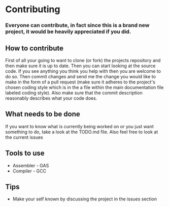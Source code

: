 # Contributing
### Everyone can contribute, in fact since this is a brand new project, it would be heavily appreciated if you did.


## How to contribute
First of all your going to want to clone (or fork) the projects repository and then make sure it is up to date. Then you can start looking at the source code. If you see anything you think you help with then you are welcome to do so. Then commit changes and send me the change you would like to make in the form of a pull request (make sure it adheres to the project's chosen coding style which is in the a file within the main documentation file labeled coding style). Also make sure that the commit description reasonably describes what your code does.

## What needs to be done
If you want to know what is currently being worked on or you just want something to do, take a look at the TODO.md file. Also feel free to look at the current issues

## Tools to use

* Assembler - GAS
* Compiler - GCC

## Tips

* Make your self known by discussing the project in the issues section
